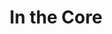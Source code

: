 ---
title: In the Core
photo: in-the-core
permalink: in-the-core/
description: "I love the energy of the city. Where the density of people and ideas reaches a critical mass that infrastructure becomes about form as well as function. I wanted to showcase Hailey in that context."
---